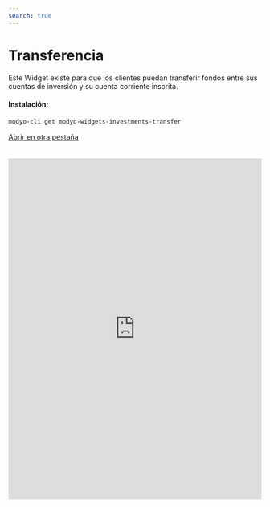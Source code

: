 ```yaml
---
search: true
---
```


# Transferencia

Este Widget existe para que los clientes puedan transferir fondos entre sus cuentas de inversión y su cuenta corriente inscrita.

#### Instalación:

```bash
modyo-cli get modyo-widgets-investments-transfer
```

[Abrir en otra pestaña](https://widgets-es.modyo.com/inversiones/transferencia)

<iframe id="widgetFrame" src="https://widgets-es.modyo.com/inversiones/transferencia" width="100%"  frameBorder="0"  style="min-height:680px;overflow:auto;margin-top:20px;"/>

| Funcionalidad | Descripción                                                                                                                                                      |
|---------------|------------------------------------------------------------------------------------------------------------------------------------------------------------------|
| Transferir    | Permite transferir fondos entre cuentas de inversión. Permite solicitar una transferencia de fondos hacia cuentas corrientes del cliente, previamente inscritas. |

<script>

  export default {
    mounted() {

      function setIframeHeightCO(id, ht) {
          var ifrm = document.getElementById(id);
          if(ifrm) {
            ifrm.style.height = ht + 4 + "px";
          }
      }
      // iframed document sends its height using postMessage
      function handleDocHeightMsg(e) {
          // check origin
          if ( e.origin === 'https://widgets-es.modyo.com' ) {
              // parse data
              var data = JSON.parse( e.data );

              console.log('data:', data)
              // check data object
              if ( data['docHeight'] ) {
                  setIframeHeightCO( 'widgetFrame', data['docHeight'] );
              } else {
                  setIframeHeightCO( 'widgetFrame', 700 );
              }
          }
      }

      // assign message handler
      if ( window.addEventListener ) {
          window.addEventListener('message', handleDocHeightMsg, false);
      }
    }
  }

</script>
